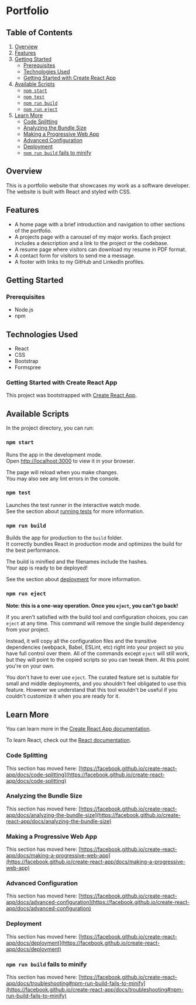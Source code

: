 # Portfolio

## Table of Contents
1. [Overview](#overview)
2. [Features](#features)
3. [Getting Started](#getting-started)
   * [Prerequisites](#prerequisites)
   * [Technologies Used](#technologies-used)
   * [Getting Started with Create React App](#getting-started-with-create-react-app)
4. [Available Scripts](#available-scripts)
   * [`npm start`](#npm-start)
   * [`npm test`](#npm-test)
   * [`npm run build`](#npm-run-build)
   * [`npm run eject`](#npm-run-eject)
5. [Learn More](#learn-more)
   * [Code Splitting](#code-splitting)
   * [Analyzing the Bundle Size](#analyzing-the-bundle-size)
   * [Making a Progressive Web App](#making-a-progressive-web-app)
   * [Advanced Configuration](#advanced-configuration)
   * [Deployment](#deployment)
   * [`npm run build` fails to minify](#npm-run-build-fails-to-minify)

## Overview

This is a portfolio website that showcases my work as a software developer. The website is built with React and styled with CSS.

## Features

* A home page with a brief introduction and navigation to other sections of the portfolio.
* A projects page with a carousel of my major works. Each project includes a description and a link to the project or the codebase.
* A resume page where visitors can download my resume in PDF format.
* A contact form for visitors to send me a message.
* A footer with links to my GitHub and LinkedIn profiles.

## Getting Started

### Prerequisites

* Node.js
* npm

## Technologies Used
- React
- CSS
- Bootstrap
- Formspree





### Getting Started with Create React App

This project was bootstrapped with [Create React App](https://github.com/facebook/create-react-app).

## Available Scripts

In the project directory, you can run:

### `npm start`

Runs the app in the development mode.\
Open [http://localhost:3000](http://localhost:3000) to view it in your browser.

The page will reload when you make changes.\
You may also see any lint errors in the console.

### `npm test`

Launches the test runner in the interactive watch mode.\
See the section about [running tests](https://facebook.github.io/create-react-app/docs/running-tests) for more information.

### `npm run build`

Builds the app for production to the `build` folder.\
It correctly bundles React in production mode and optimizes the build for the best performance.

The build is minified and the filenames include the hashes.\
Your app is ready to be deployed!

See the section about [deployment](https://facebook.github.io/create-react-app/docs/deployment) for more information.

### `npm run eject`

**Note: this is a one-way operation. Once you `eject`, you can't go back!**

If you aren't satisfied with the build tool and configuration choices, you can `eject` at any time. This command will remove the single build dependency from your project.

Instead, it will copy all the configuration files and the transitive dependencies (webpack, Babel, ESLint, etc) right into your project so you have full control over them. All of the commands except `eject` will still work, but they will point to the copied scripts so you can tweak them. At this point you're on your own.

You don't have to ever use `eject`. The curated feature set is suitable for small and middle deployments, and you shouldn't feel obligated to use this feature. However we understand that this tool wouldn't be useful if you couldn't customize it when you are ready for it.

## Learn More

You can learn more in the [Create React App documentation](https://facebook.github.io/create-react-app/docs/getting-started).

To learn React, check out the [React documentation](https://reactjs.org/).

### Code Splitting

This section has moved here: [https://facebook.github.io/create-react-app/docs/code-splitting](https://facebook.github.io/create-react-app/docs/code-splitting)

### Analyzing the Bundle Size

This section has moved here: [https://facebook.github.io/create-react-app/docs/analyzing-the-bundle-size](https://facebook.github.io/create-react-app/docs/analyzing-the-bundle-size)

### Making a Progressive Web App

This section has moved here: [https://facebook.github.io/create-react-app/docs/making-a-progressive-web-app](https://facebook.github.io/create-react-app/docs/making-a-progressive-web-app)

### Advanced Configuration

This section has moved here: [https://facebook.github.io/create-react-app/docs/advanced-configuration](https://facebook.github.io/create-react-app/docs/advanced-configuration)

### Deployment

This section has moved here: [https://facebook.github.io/create-react-app/docs/deployment](https://facebook.github.io/create-react-app/docs/deployment)

### `npm run build` fails to minify

This section has moved here: [https://facebook.github.io/create-react-app/docs/troubleshooting#npm-run-build-fails-to-minify](https://facebook.github.io/create-react-app/docs/troubleshooting#npm-run-build-fails-to-minify)
